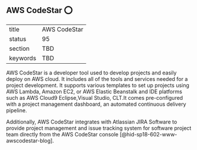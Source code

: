 ## AWS CodeStar :o:


|          |              |
| -------- | ------------ |
| title    | AWS CodeStar |
| status   | 95           |
| section  | TBD          |
| keywords | TBD          |




AWS CodeStar is a developer tool used to develop projects and easily
deploy on AWS cloud. It includes all of the tools and services needed
for a project development. It supports various templates to set up
projects using AWS Lambda, Amazon EC2, or AWS Elastic Beanstalk and IDE
platforms such as AWS Cloud9 Eclipse,Visual Studio, CLT.It comes
pre-configured with a project management dashboard, an automated
continuous delivery pipeline.

Additionally, AWS CodeStar integrates with Atlassian JIRA Software to
provide project management and issue tracking system for software
project team directly from the AWS CodeStar
console [@hid-sp18-602-www-awscodestar-blog].
